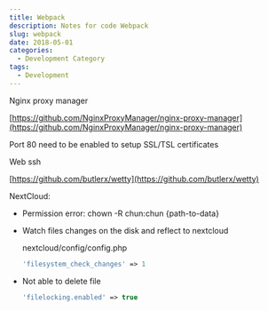 ```yaml
---
title: Webpack
description: Notes for code Webpack
slug: webpack
date: 2018-05-01
categories:
  - Development Category
tags:
  - Development
---
```


Nginx proxy manager

[https://github.com/NginxProxyManager/nginx-proxy-manager](https://github.com/NginxProxyManager/nginx-proxy-manager)

Port 80 need to be enabled to setup SSL/TSL certificates

  

Web ssh

[https://github.com/butlerx/wetty](https://github.com/butlerx/wetty)

  

NextCloud:

- Permission error: chown -R chun:chun {path-to-data}
- Watch files changes on the disk and reflect to nextcloud
    
    nextcloud/config/config.php
    
    ```PHP
    'filesystem_check_changes' => 1 
    ```
    

  

- Not able to delete file
    
    ```PHP
    'filelocking.enabled' => true
    ```